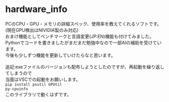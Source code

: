 # hardware_info
PCのCPU・GPU・メモリの詳細スペック、使用率を教えてくれるソフトです。(現在GPU検出はNIVIDIA製のみ対応)<br>
おまけ機能としてベンチマークと言語変更(JP:EN)機能も付けてみました。<br>
Pythonでコードを書きましたがまだまだ勉強中なので一部AIの補助を受けています。<br>
今後も少しずつ機能を更新していけたらなと思います。
<br><br>
追記:exeファイルのバージョンも配布しようとしたのですが、再起動を繰り返してしまうので<br>
当面はVSCでの起動をお願いします。<br>
<code>pip install psutil GPUtil py-cpuinfo</code><br>
このライブラリで動くはずです。

